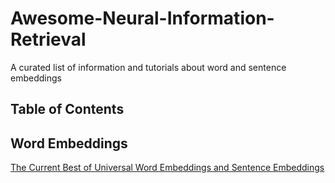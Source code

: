 # Awesome-Neural-Information-Retrieval

A curated list of information and tutorials about word and sentence embeddings

## Table of Contents

## Word Embeddings

[The Current Best of Universal Word Embeddings and Sentence Embeddings](https://medium.com/huggingface/universal-word-sentence-embeddings-ce48ddc8fc3a)
